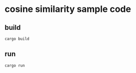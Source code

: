 # cosine similarity sample code

## build

```shell
cargo build
```

## run

```shell
cargo run
```
